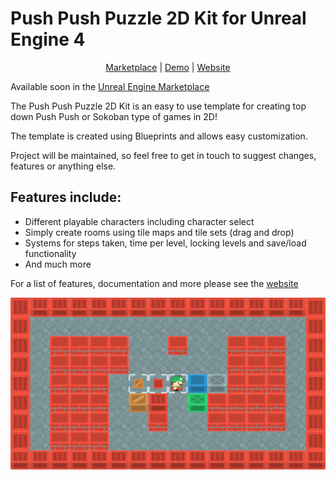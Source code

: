 # Push Push Puzzle 2D Kit for Unreal Engine 4

<p align="center">
	<a href="https://www.unrealengine.com/marketplace" rel="noreferrer" target="_blank">Marketplace</a> |
	<a href="https://gamejolt.com/games/push-push-puzzle-2d-kit/460802" rel="noreferrer" target="_blank">Demo</a> |
  	<a href="https://gracesgames.com/PushPushPuzzle2DKit/" rel="noreferrer" target="_blank">Website</a>
</p>

Available soon in the [Unreal Engine Marketplace](https://www.unrealengine.com/marketplace)

The Push Push Puzzle 2D Kit is an easy to use template for creating top down Push Push or Sokoban type of games in 2D!
 
The template is created using Blueprints and allows easy customization.
 
Project will be maintained, so feel free to get in touch to suggest changes, features or anything else.

## Features include:

- Different playable characters including character select
- Simply create rooms using tile maps and tile sets (drag and drop)
- Systems for steps taken, time per level, locking levels and save/load functionality
- And much more

For a list of features, documentation and more please see the [website](https://gracesgames.com/PushPushPuzzle2DKit/)

![FeaturedImage](https://github.com/GracesGames/PushPushPuzzle2DKit/blob/master/Images/FeaturedImage.png)
